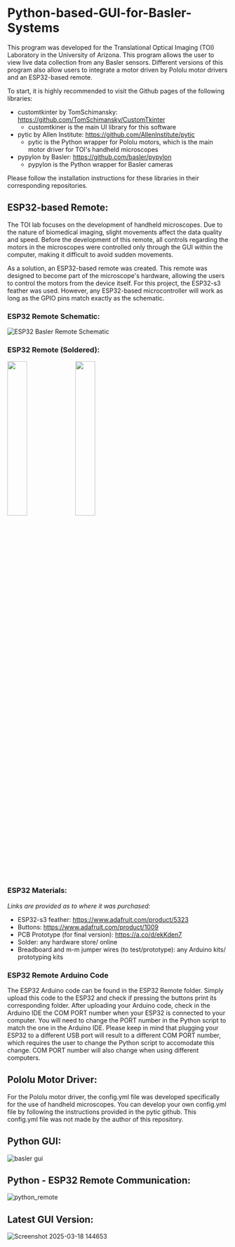 # Python-based-GUI-for-Basler-Systems
This program was developed for the Translational Optical Imaging (TOI) Laboratory in the University of Arizona. This program allows the user to view live data collection from any Basler sensors. Different versions of this program also allow users to integrate a motor driven by Pololu motor drivers and an ESP32-based remote.

To start, it is highly recommended to visit the Github pages of the following libraries:
* customtkinter by TomSchimansky: https://github.com/TomSchimansky/CustomTkinter
  - customtkiner is the main UI library for this software
* pytic by Allen Institute: https://github.com/AllenInstitute/pytic
  - pytic is the Python wrapper for Pololu motors, which is the main motor driver for TOI's handheld microscopes
* pypylon by Basler: https://github.com/basler/pypylon
  - pypylon is the Python wrapper for Basler cameras

Please follow the installation instructions for these libraries in their corresponding repositories. 

## ESP32-based Remote:
The TOI lab focuses on the development of handheld microscopes. Due to the nature of biomedical imaging, slight movements affect the data quality and speed. Before the development of this remote, all controls regarding the motors in the microscopes were controlled only through the GUI within the computer, making it difficult to avoid sudden movements. 

As a solution, an ESP32-based remote was created. This remote was designed to become part of the microscope's hardware, allowing the users to control the motors from the device itself. For this project, the ESP32-s3 feather was used. However, any ESP32-based microcontroller will work as long as the GPIO pins match exactly as the schematic.

### ESP32 Remote Schematic:

![ESP32 Basler Remote Schematic](https://github.com/user-attachments/assets/1c0c8f9e-fa08-446b-89b8-8071eaa19b44)

### ESP32 Remote (Soldered):
<img src="https://github.com/user-attachments/assets/6d429a93-7bca-4ef5-90bb-edb98fb11a9b" width=30% height=30%> <img src="https://github.com/user-attachments/assets/c878097d-0d3b-412b-84f3-9a1325f4649c" width=30% height=30%>

### ESP32 Materials: 
 _Links are provided as to where it was purchased:_
  * ESP32-s3 feather: https://www.adafruit.com/product/5323
  * Buttons: https://www.adafruit.com/product/1009
  * PCB Prototype (for final version): https://a.co/d/ekKden7
  * Solder: any hardware store/ online
  * Breadboard and m-m jumper wires (to test/prototype): any Arduino kits/ prototyping kits
    
### ESP32 Remote Arduino Code
The ESP32 Arduino code can be found in the ESP32 Remote folder. Simply upload this code to the ESP32 and check if pressing the buttons print its corresponding folder. After uploading your Arduino code, check in the Arduino IDE the COM PORT number when your ESP32 is connected to your computer. You will need to change the PORT number in the Python script to match the one in the Arduino IDE. Please keep in mind that plugging your ESP32 to a different USB port will result to a different COM PORT number, which requires the user to change the Python script to accomodate this change. COM PORT number will also change when using different computers. 

## Pololu Motor Driver:
For the Pololu motor driver, the config.yml file was developed specifically for the use of handheld microscopes. You can develop your own config.yml file by following the instructions provided in the pytic github. This config.yml file was not made by the author of this repository.

## Python GUI:

![basler gui](https://github.com/user-attachments/assets/e3085127-e2fb-47d8-97e1-77774bf520ea)

## Python - ESP32 Remote Communication:

![python_remote](https://github.com/user-attachments/assets/c850ced8-de75-4393-944c-444550a80690)

## Latest GUI Version:

![Screenshot 2025-03-18 144653](https://github.com/user-attachments/assets/714ac296-a9eb-4daf-8335-1fc9e9ce0d8f)
